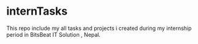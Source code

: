 # internTasks
This repo include my all tasks and projects i created during my internship period in BitsBeat IT Solution , Nepal.

